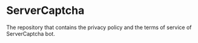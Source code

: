 # ServerCaptcha
The repository that contains the privacy policy and the terms of service of ServerCaptcha bot.
